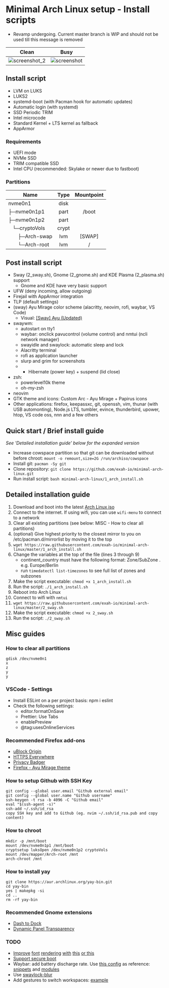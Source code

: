 # Minimal Arch Linux setup - Install scripts
- Revamp undergoing. Current master branch is WIP and should not be used till this message is removed

|                                                 Clean                                                 |                                               Busy                                                |
| :---------------------------------------------------------------------------------------------------: | :-----------------------------------------------------------------------------------------------: |
| ![screenshot_2](https://raw.githubusercontent.com/exah-io/minimal-arch-linux/master/screenshot_2.png) | ![screenshot](https://raw.githubusercontent.com/exah-io/minimal-arch-linux/master/screenshot.png) |

## Install script

- LVM on LUKS
- LUKS2
- systemd-boot (with Pacman hook for automatic updates)
- Automatic login (with systemd)
- SSD Periodic TRIM
- Intel microcode
- Standard Kernel + LTS kernel as fallback
- AppArmor

### Requirements

- UEFI mode
- NVMe SSD
- TRIM compatible SSD
- Intel CPU (recommended: Skylake or newer due to fastboot)

### Partitions

| Name                                                  | Type  | Mountpoint |
| ----------------------------------------------------- | :---: | :--------: |
| nvme0n1                                               | disk  |            |
| ├─nvme0n1p1                                           | part  |   /boot    |
| ├─nvme0n1p2                                           | part  |            |
| &nbsp;&nbsp;&nbsp;└─cryptoVols                        | crypt |            |
| &nbsp;&nbsp;&nbsp;&nbsp;&nbsp;&nbsp;&nbsp;├─Arch-swap |  lvm  |   [SWAP]   |
| &nbsp;&nbsp;&nbsp;&nbsp;&nbsp;&nbsp;&nbsp;└─Arch-root |  lvm  |     /      |

## Post install script

- Sway (2_sway.sh), Gnome (2_gnome.sh) and KDE Plasma (2_plasma.sh) support
  - Gnome and KDE have very basic support
- UFW (deny incoming, allow outgoing)
- Firejail with AppArmor integration
- TLP (default settings)
- (sway) Ayu Mirage color scheme (alacritty, neovim, rofi, waybar, VS Code)
  - Visual: [[Sway] Ayu (Updated)](https://www.reddit.com/r/unixporn/comments/dosu0c/sway_ayu_updated/)
- swaywm:
  - autostart on tty1
  - waybar: onclick pavucontrol (volume control) and nmtui (ncli network manager)
  - swayidle and swaylock: automatic sleep and lock
  - Alacritty terminal
  - rofi as application launcher
  - slurp and grim for screenshots
  - - Hibernate (power key) + suspend (lid close)
- zsh:
  - powerlevel10k theme
  - oh-my-zsh
- neovim
- GTK theme and icons: Custom Arc - Ayu Mirage + Papirus icons
- Other applications: firefox, keepassxc, git, openssh, vim, thunar (with USB automonting), Node.js LTS, tumbler, evince, thunderbird, upower, htop, VS code oss, nnn and a few others

## Quick start / Brief install guide

_See 'Detailed installation guide' below for the expanded version_

- Increase cowspace partition so that git can be downloaded without before chroot: `mount -o remount,size=2G /run/archiso/cowspace`
- Install git: `pacman -Sy git`
- Clone repository: `git clone https://github.com/exah-io/minimal-arch-linux.git`
- Run install script: `bash minimal-arch-linux/1_arch_install.sh`

## Detailed installation guide

1. Download and boot into the latest [Arch Linux iso](https://www.archlinux.org/download/)
2. Connect to the internet. If using wifi, you can use `wifi-menu` to connect to a network
3. Clear all existing partitions (see below: MISC - How to clear all partitions)
4. (optional) Give highest priority to the closest mirror to you on /etc/pacman.d/mirrorlist by moving it to the top
5. `wget https://raw.githubusercontent.com/exah-io/minimal-arch-linux/master/1_arch_install.sh`
6. Change the variables at the top of the file (lines 3 through 9)
   - continent_country must have the following format: Zone/SubZone . e.g. Europe/Berlin
   - run `timedatectl list-timezones` to see full list of zones and subzones
7. Make the script executable: `chmod +x 1_arch_install.sh`
8. Run the script: `./1_arch_install.sh`
9. Reboot into Arch Linux
10. Connect to wifi with `nmtui`
11. `wget https://raw.githubusercontent.com/exah-io/minimal-arch-linux/master/2_sway.sh`
12. Make the script executable: `chmod +x 2_sway.sh`
13. Run the script: `./2_sway.sh`

## Misc guides

### How to clear all partitions

```
gdisk /dev/nvme0n1
x
z
y
y
```

### VSCode - Settings

- Install ESLint on a per project basis: npm i eslint
- Check the following settings:
  - editor.formatOnSave
  - Prettier: Use Tabs
  - enablePreview
  - @tag:usesOnlineServices

### Recommended Firefox add-ons

- [uBlock Origin](https://addons.mozilla.org/en-US/firefox/addon/ublock-origin/)
- [HTTPS Everywhere](https://addons.mozilla.org/en-US/firefox/addon/https-everywhere/)
- [Privacy Badger](https://addons.mozilla.org/en-US/firefox/addon/privacy-badger17/)
- [Firefox - Ayu Mirage theme](https://addons.mozilla.org/en-US/firefox/addon/ayu-mirage/)

### How to setup Github with SSH Key

```
git config --global user.email "Github external email"
git config --global user.name "Github username"
ssh-keygen -t rsa -b 4096 -C "Github email"
eval "$(ssh-agent -s)"
ssh-add ~/.ssh/id_rsa
copy SSH key and add to Github (eg. nvim ~/.ssh/id_rsa.pub and copy content)
```

### How to chroot

```
mkdir -p /mnt/boot
mount /dev/nvme0n1p1 /mnt/boot
cryptsetup luksOpen /dev/nvme0n1p2 cryptoVols
mount /dev/mapper/Arch-root /mnt
arch-chroot /mnt
```

### How to install yay

```
git clone https://aur.archlinux.org/yay-bin.git
cd yay-bin
yes | makepkg -si
cd ..
rm -rf yay-bin
```

### Recommended Gnome extensions

- [Dash to Dock](https://extensions.gnome.org/extension/307/dash-to-dock/)
- [Dynamic Panel Transparency](https://extensions.gnome.org/extension/1011/dynamic-panel-transparency/)

### TODO
- [Improve](https://www.reddit.com/r/swaywm/comments/bkzeo7/font_rendering_really_bad_and_rough_in_gtk3/?ref=readnext) [font](https://www.reddit.com/r/archlinux/comments/5r5ep8/make_your_arch_fonts_beautiful_easily/) [rendering](https://aur-dev.archlinux.org/packages/fontconfig-enhanced-defaults/) [with](https://gist.github.com/cryzed/e002e7057435f02cc7894b9e748c5671) [this](https://wiki.archlinux.org/index.php/Font_configuration#Incorrect_hinting_in_GTK_applications) [or this](https://www.reddit.com/r/archlinux/comments/9ujhbc/how_to_get_windows_like_font_rendering/)
- [Support secure boot](https://wiki.archlinux.org/index.php/Secure_Boot)
- Waybar: add battery discharge rate. Use [this config](https://gitlab.com/krathalan/waybar-modules/raw/3a652315f537ac957c37f08e55b5184da2b36cbd/mywaybar.jpg) as reference: [snippets](https://gitlab.com/snippets/1880686) and [modules](https://gitlab.com/krathalan/waybar-modules)
- Use [swaylock-blur](https://github.com/cjbassi/swaylock-blur)
- Add gestures to switch workspaces: [example](https://www.reddit.com/r/unixporn/comments/bd0l15/sway_real_world_student_workflow/ekv1ird?utm_source=share&utm_medium=web2x)